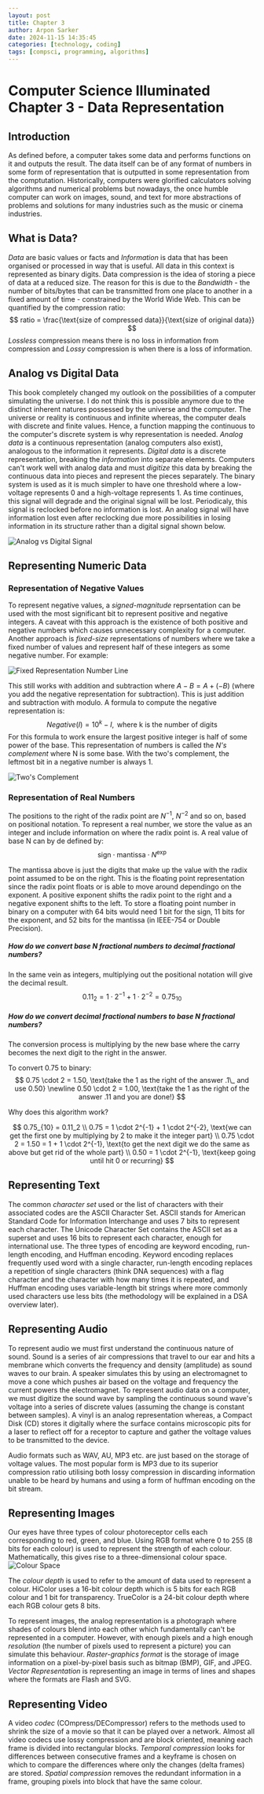 ```yaml
---
layout: post
title: Chapter 3
author: Arpon Sarker
date: 2024-11-15 14:35:45
categories: [technology, coding]
tags: [compsci, programming, algorithms]
---
```


# Computer Science Illuminated Chapter 3 - Data Representation

## Introduction
As defined before, a computer takes some data and performs functions on it and outputs the result. The data itself can be of any format of numbers in some form of representation that is outputted in some representation from the comptutation. Historically, computers were glorified calculators solving algorithms and numerical problems but nowadays, the once humble computer can work on images, sound, and text for more abstractions of problems and solutions for many industries such as the music or cinema industries.

## What is Data?
*Data* are basic values or facts and *Information* is data that has been organised or processed in way that is useful. All data in this context is represented as binary digits. Data compression is the idea of storing a piece of data at a reduced size. The reason for this is due to the *Bandwidth* - the number of bits/bytes that can be transmitted from one place to another in a fixed amount of time - constrained by the World Wide Web. This can be quantified by the compression ratio:
$$
ratio = \frac{\text{size of compressed data}}{\text{size of original data}}
$$
*Lossless* compression means there is no loss in information from compression and *Lossy* compression is when there is a loss of information.

## Analog vs Digital Data
This book completely changed my outlook on the possibilities of a computer simulating the universe. I do not think this is possible anymore due to the distinct inherent natures possessed by the universe and the computer. The universe or reality is continuous and infinite whereas, the computer deals with discrete and finite values. Hence, a function mapping the continuous to the computer's discrete system is why representation is needed. *Analog data* is a continuous representation (analog computers also exist), analogous to the information it represents. *Digital data* is a discrete representation, breaking the *information* into separate elements. Computers can't work well with analog data and must *digitize* this data by breaking the continuous data into pieces and represent the pieces separately. The binary system is used as it is much simpler to have one threshold where a low-voltage represents 0 and a high-voltage represents 1. As time continues, this signal will degrade and the original signal will be lost. Periodicaly, this signal is reclocked before no information is lost. An analog signal will have information lost even after reclocking due more possibilities in losing information in its structure rather than a digital signal shown below.

![Analog vs Digital Signal](img/2024/analog_digital_signal.png)

## Representing Numeric Data

### Representation of Negative Values
To represent negative values, a *signed-magnitude* reprsentation can be used with the most significant bit to represent positive and negative integers. A caveat with this approach is the existence of both positive and negative numbers which causes unnecessary complexity for a computer. Another approach is *fixed-size* representations of numbers where we take a fixed number of values and represent half of these integers as some negative number. For example:

![Fixed Representation Number Line](img/2024/fixed_rep.png)

This still works with addition and subtraction where $A-B = A + (-B)$ (where you add the negative representation for subtraction). This is just addition and subtraction with modulo. A formula to compute the negative representation is:
$$
Negative(I) = 10^k - I, \text{ where k is the number of digits}
$$
For this formula to work ensure the largest positive integer is half of some power of the base. This representation of numbers is called the *N's complement* where N is some base. With the two's complement, the leftmost bit in a negative number is always 1.

![Two's Complement](img/2024/twos_comp.png)

### Representation of Real Numbers
The positions to the right of the radix point are $N^{-1}$, $N^{-2}$ and so on, based on positional notation. To represent a real number, we store the value as an integer and include information on where the radix point is. A real value of base N can by de defined by:
$$
\text{sign}\; \cdot\; \text{mantissa}\; \cdot\; N^{\text{exp}} 
$$

The mantissa above is just the digits that make up the value with the radix point assumed to be on the right. This is the floating point representation since the radix point floats or is able to move around dependingo on the exponent. A positive exponent shifts the radix point to the right and a negative exponent shifts to the left. To store a floating point number in binary on a computer with 64 bits would need 1 bit for the sign, 11 bits for the exponent, and 52 bits for the mantissa (in IEEE-754 or Double Precision). 

##### How do we convert base N fractional numbers to decimal fractional numbers?
In the same vein as integers, multiplying out the positional notation will give the decimal result.
$$
0.11_2 = 1\cdot2^{-1} + 1\cdot2^{-2} = 0.75_{10}
$$

##### How do we convert decimal fractional numbers to base N fractional numbers?
The conversion process is multiplying by the new base where the carry becomes the next digit to the right in the answer.

To convert 0.75 to binary:
$$
0.75 \cdot 2 = 1.50, \text{take the 1 as the right of the answer .1\_ and use 0.50}
\newline
0.50 \cdot 2 = 1.00, \text{take the 1 as the right of the answer .11 and you are done!}
$$

Why does this algorithm work?

$$
0.75_{10} = 0.11_2
\\
0.75 = 1 \cdot 2^{-1} + 1 \cdot 2^{-2}, \text{we can get the first one by multiplying by 2 to make it the integer part}
\\
0.75 \cdot 2 = 1.50 = 1 + 1 \cdot 2^{-1}, \text{to get the next digit we do the same as above but get rid of the whole part}
\\
0.50 = 1 \cdot 2^{-1}, \text{keep going until hit 0 or recurring} 
$$


## Representing Text

The common *character set* used or the list of characters with their associated codes are the ASCII Character Set. ASCII stands for American Standard Code for Information Interchange and uses 7 bits to represent each character. The Unicode Character Set contains the ASCII set as a superset and uses 16 bits to represent each character, enough for international use. The three types of encoding are keyword encoding, run-length encoding, and Huffman encoding. Keyword encoding replaces frequently used word with a single character, run-length encoding replaces a repetition of single characters (think DNA sequences) with a flag character and the character with how many times it is repeated, and Huffman encoding uses variable-length bit strings where more commonly used characters use less bits (the methodology will be explained in a DSA overview later). 

## Representing Audio
To represent audio we must first understand the continuous nature of sound. Sound is a series of air compressions that travel to our ear and hits a membrane which converts the frequency and density (amplitude) as sound waves to our brain. A speaker simulates this by using an electromagnet to move a cone which pushes air based on the voltage and frequency the current powers the electromagnet. To represent audio data on a computer, we must digitize the sound wave by sampling the continuous sound wave's voltage into a series of discrete values (assuming the change is constant between samples). A vinyl is an analog representation whereas, a Compact Disk (CD) stores it digitally where the surface contains microscopic pits for a laser to reflect off for a receptor to capture and gather the voltage values to be transmitted to the device.

Audio formats such as WAV, AU, MP3 etc. are just based on the storage of voltage values. The most popular form is MP3 due to its superior compression ratio utilising both lossy compression in discarding information unable to be heard by humans and using a form of huffman encoding on the bit stream. 

## Representing Images
Our eyes have three types of colour photoreceptor cells each corresponding to red, green, and blue. Using RGB format where 0 to 255 (8 bits for each colour) is used to represent the strength of each colour. Mathematically, this gives rise to a three-dimensional colour space.
![Colour Space](img/2024/colour_space.png)

The *colour depth* is used to refer to the amount of data used to represent a colour. HiColor uses a 16-bit colour depth which is 5 bits for each RGB colour and 1 bit for transparency. TrueColor is a 24-bit colour depth where each RGB colour gets 8 bits.


To represent images, the analog representation is a photograph where shades of colours blend into each other which fundamentally can't be represented in a computer. However, with enough pixels and a high enough *resolution* (the number of pixels used to represent a picture) you can simulate this behaviour. *Raster-graphics format* is the storage of image information on a pixel-by-pixel basis such as bitmap (BMP), GIF, and JPEG. *Vector Representation* is representing an image in terms of lines and shapes where the formats are Flash and SVG. 

## Representing Video
A video *codec* (COmpress/DECompressor) refers to the methods used to shrink the size of a movie so that it can be played over a network. Almost all video codecs use lossy compression and are block oriented, meaning each frame is divided into rectangular blocks. *Temporal compression* looks for differences between consecutive frames and a keyframe is chosen on which to compare the differences where only the changes (delta frames) are stored. *Spatial compression* removes the redundant information in a frame, grouping pixels into block that have the same colour. 

